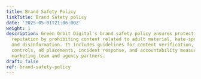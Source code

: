 ```yaml
---
title: Brand Safety Policy
linkTitle: Brand Safety policy
date: '2025-05-01T21:06:00Z'
weight: 1
description: Green Orbit Digital's brand safety policy ensures protection of brand
  reputation by prohibiting content related to adult material, hate speech, violence,
  and disinformation. It includes guidelines for content verification, platform-specific
  controls, ad placements, incident response, and accountability measures for the
  marketing team and agency partners.
draft: false
ref: brand-safety-policy
---
```



